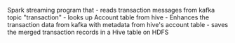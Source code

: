Spark streaming program that 
	- reads transaction messages from kafka topic "transaction"
	- looks up Account table from hive
	- Enhances the transaction data from kafka with metadata from hive's account table
	- saves the merged transaction records in a Hive table on HDFS